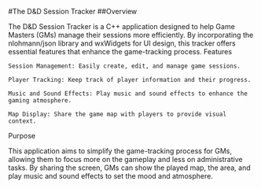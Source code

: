 #The D&D Session Tracker
##Overview

The D&D Session Tracker is a C++ application designed to help Game Masters (GMs) manage their sessions more efficiently. By incorporating the nlohmann/json library and wxWidgets for UI design, this tracker offers essential features that enhance the game-tracking process.
Features

    Session Management: Easily create, edit, and manage game sessions.

    Player Tracking: Keep track of player information and their progress.

    Music and Sound Effects: Play music and sound effects to enhance the gaming atmosphere.

    Map Display: Share the game map with players to provide visual context.

Purpose

This application aims to simplify the game-tracking process for GMs, allowing them to focus more on the gameplay and less on administrative tasks. By sharing the screen, GMs can show the played map, the area, and play music and sound effects to set the mood and atmosphere.
